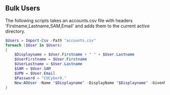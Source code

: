 ## Bulk Users

The following scripts takes an accounts.csv file with headers 'Firstname,Lastname,SAM,Email' and adds them to the current active directory.

```powershell
$Users = Import-Csv -Path "accounts.csv"
foreach ($User in $Users)
{
    $Displayname = $User.Firstname + " " + $User.Lastname
    $UserFirstname = $User.Firstname
    $UserLastname = $User.Lastname
    $SAM = $User.SAM
    $UPN = $User.Email
    $Password = "CUCyber9."
    New-ADUser -Name "$Displayname" -DisplayName "$Displayname" -GivenName "$UserFirstname" -Surname "$UserLastname" -SamAccountName $SAM -AccountPassword (ConvertTo-SecureString $Password -AsPlainText -Force) -Enabled $true -ChangePasswordAtLogon $true
}
```
